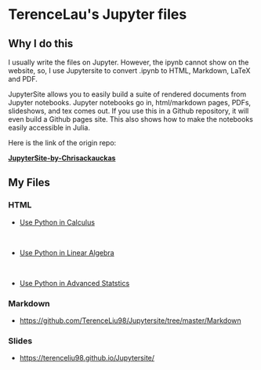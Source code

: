 
# TerenceLau's Jupyter files

## Why I do this

I usually write the files on Jupyter. However, the ipynb cannot show on the website, so, I use Jupytersite to convert .ipynb to HTML, Markdown, LaTeX and PDF. 

JupyterSite allows you to easily build a suite of rendered documents from Jupyter
notebooks. Jupyter notebooks go in, html/markdown pages, PDFs, slideshows, and tex comes out. If you use this in a Github repository, it will even build a Github pages site. This also shows how to make the notebooks easily accessible in Julia.
<br>

Here is the link of the origin repo:

**<a href="https://chrisrackauckas.github.io/JupyterSite">JupyterSite-by-Chrisackauckas</a>**

## My Files

### HTML
* <a href="https://terenceliu98.github.io/Jupytersite//Html/Use_PY_in_Calculus.html">Use Python in Calculus </a>
<br>

* <a href="https://terenceliu98.github.io/Jupytersite//Html/Use_PY_in_Linear_Algebra.html">Use Python in Linear Algebra </a>
<br>

* <a href="https://terenceliu98.github.io/Jupytersite//Html/Use_PY_in_Advanced_Statstics.html">Use Python in Advanced Statstics</a>

### Markdown

* https://github.com/TerenceLiu98/Jupytersite/tree/master/Markdown

### Slides

* https://terenceliu98.github.io/Jupytersite/


```c

```
